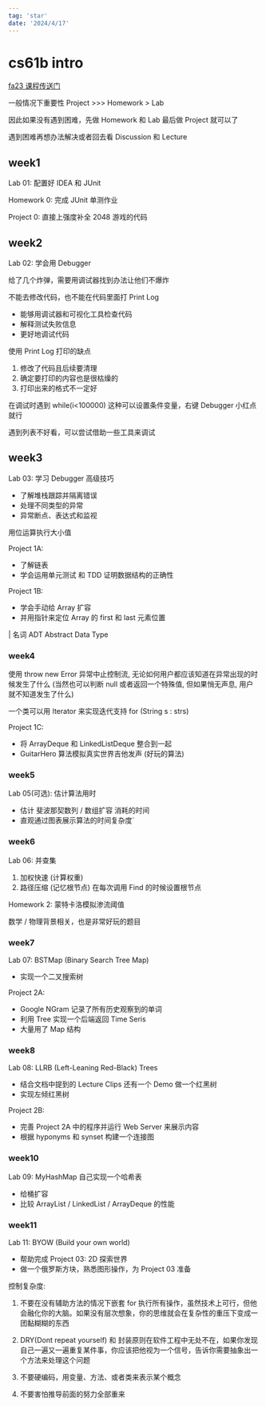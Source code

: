 ```yaml
---
tag: 'star'
date: '2024/4/17'
---
```


# cs61b intro

[fa23 课程传送门](https://fa23.datastructur.es/)

一般情况下重要性 Project >>> Homework > Lab

因此如果没有遇到困难，先做 Homework 和 Lab 最后做 Project 就可以了

遇到困难再想办法解决或者回去看 Discussion 和 Lecture

## week1

Lab 01: 配置好 IDEA 和 JUnit

Homework 0: 完成 JUnit 单测作业

Project 0: 直接上强度补全 2048 游戏的代码

## week2

Lab 02: 学会用 Debugger

给了几个炸弹，需要用调试器找到办法让他们不爆炸

不能去修改代码，也不能在代码里面打 Print Log

- 能够用调试器和可视化工具检查代码
- 解释测试失败信息
- 更好地调试代码

使用 Print Log 打印的缺点

1. 修改了代码且后续要清理
2. 确定要打印的内容也是很枯燥的
3. 打印出来的格式不一定好

在调试时遇到 while(i<100000) 这种可以设置条件变量，右键 Debugger 小红点就行

遇到列表不好看，可以尝试借助一些工具来调试

## week3

Lab 03: 学习 Debugger 高级技巧

- 了解堆栈跟踪并隔离错误
- 处理不同类型的异常
- 异常断点、表达式和监视

用位运算执行大小值

Project 1A:

- 了解链表
- 学会运用单元测试 和 TDD 证明数据结构的正确性

Project 1B:

- 学会手动给 Array 扩容
- 并用指针来定位 Array 的 first 和 last 元素位置

| 名词 ADT Abstract Data Type

### week4

使用 throw new Error 异常中止控制流, 无论如何用户都应该知道在异常出现的时候发生了什么 (当然也可以判断 null 或者返回一个特殊值, 但如果悄无声息, 用户就不知道发生了什么)

一个类可以用 Iterator 来实现迭代支持 for (String s : strs)

Project 1C:

- 将 ArrayDeque 和 LinkedListDeque 整合到一起
- GuitarHero 算法模拟真实世界吉他发声 (好玩的算法)

### week5

Lab 05(可选): 估计算法用时

- 估计 斐波那契数列 / 数组扩容 消耗的时间
- 直观通过图表展示算法的时间复杂度`

### week6

Lab 06: 并查集

1. 加权快速 (计算权重)
2. 路径压缩 (记忆根节点)
   在每次调用 Find 的时候设置根节点

Homework 2: 蒙特卡洛模拟渗流阈值

数学 / 物理背景相关，也是非常好玩的题目

### week7

Lab 07: BSTMap (Binary Search Tree Map)

- 实现一个二叉搜索树

Project 2A:

- Google NGram 记录了所有历史观察到的单词
- 利用 Tree 实现一个后端返回 Time Seris
- 大量用了 Map 结构

### week8

Lab 08: LLRB (Left-Leaning Red-Black) Trees

- 结合文档中提到的 Lecture Clips 还有一个 Demo 做一个红黑树
- 实现左倾红黑树

Project 2B:

- 完善 Project 2A 中的程序并运行 Web Server 来展示内容
- 根据 hyponyms 和 synset 构建一个连接图

### week10

Lab 09: MyHashMap 自己实现一个哈希表

- 给桶扩容
- 比较 ArrayList / LinkedList / ArrayDeque 的性能

### week11

Lab 11: BYOW (Build your own world)

- 帮助完成 Project 03: 2D 探索世界
- 做一个俄罗斯方块，熟悉图形操作，为 Project 03 准备

控制复杂度:

1. 不要在没有辅助方法的情况下嵌套 for 执行所有操作，虽然技术上可行，但他会融化你的大脑。如果没有层次想象，你的思维就会在复杂性的重压下变成一团黏糊糊的东西

2. DRY(Dont repeat yourself) 和 封装原则在软件工程中无处不在，如果你发现自己一遍又一遍重复某件事，你应该把他视为一个信号，告诉你需要抽象出一个方法来处理这个问题

3. 不要硬编码，用变量、方法、或者类来表示某个概念

4. 不要害怕推导前面的努力全部重来

